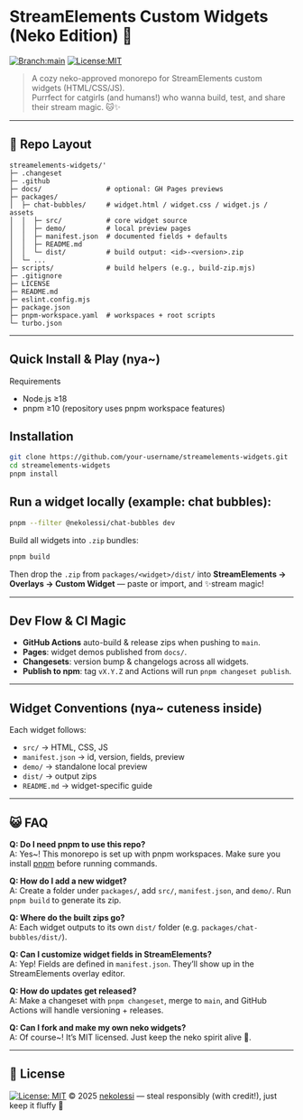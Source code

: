 # StreamElements Custom Widgets (Neko Edition) 🐾

[![Branch:main](https://img.shields.io/badge/branch-main-blue.svg)](../../tree/main)  [![License:MIT](https://img.shields.io/badge/License-MIT-green.svg)](LICENSE)

> A cozy neko-approved monorepo for StreamElements custom widgets
> (HTML/CSS/JS).\
> Purrfect for catgirls (and humans!) who wanna build, test, and share
> their stream magic. 🐱✨

------------------------------------------------------------------------

## 🐾 Repo Layout

    streamelements-widgets/'
    ├─ .changeset
    ├─ .github
    ├─ docs/                # optional: GH Pages previews
    ├─ packages/
    │  ├─ chat-bubbles/     # widget.html / widget.css / widget.js / assets
    │  │  ├─ src/           # core widget source
    │  │  ├─ demo/          # local preview pages
    │  │  ├─ manifest.json  # documented fields + defaults
    │  │  ├─ README.md
    │  │  └─ dist/          # build output: <id>-<version>.zip
    │  └─ ...
    ├─ scripts/             # build helpers (e.g., build-zip.mjs)
    ├─ .gitignore
    ├─ LICENSE
    ├─ README.md
    ├─ eslint.config.mjs
    ├─ package.json
    ├─ pnpm-workspace.yaml  # workspaces + root scripts
    └─ turbo.json

------------------------------------------------------------------------

##  Quick Install & Play (nya~)

Requirements

- Node.js ≥18
- pnpm ≥10 (repository uses pnpm workspace features)

##  Installation

```bash
git clone https://github.com/your-username/streamelements-widgets.git
cd streamelements-widgets
pnpm install
```
##  Run a widget locally (example: chat bubbles):

```bash
pnpm --filter @nekolessi/chat-bubbles dev
```

Build all widgets into `.zip` bundles:

```bash
pnpm build
```

Then drop the `.zip` from `packages/<widget>/dist/` into **StreamElements → Overlays → Custom Widget** — paste or import, and ✨stream magic!

------------------------------------------------------------------------

##  Dev Flow & CI Magic

- **GitHub Actions** auto-build & release zips when pushing to `main`.  
- **Pages**: widget demos published from `docs/`.  
- **Changesets**: version bump & changelogs across all widgets.  
- **Publish to npm**: tag `vX.Y.Z` and Actions will run `pnpm changeset publish`.

------------------------------------------------------------------------

##  Widget Conventions (nya~ cuteness inside)

Each widget follows:

- `src/` → HTML, CSS, JS  
- `manifest.json` → id, version, fields, preview  
- `demo/` → standalone local preview  
- `dist/` → output zips  
- `README.md` → widget-specific guide  

------------------------------------------------------------------------

## 😺 FAQ

**Q: Do I need pnpm to use this repo?**  
A: Yes~! This monorepo is set up with pnpm workspaces. Make sure you install [pnpm](https://pnpm.io/) before running commands.

**Q: How do I add a new widget?**  
A: Create a folder under `packages/`, add `src/`, `manifest.json`, and `demo/`. Run `pnpm build` to generate its zip.

**Q: Where do the built zips go?**  
A: Each widget outputs to its own `dist/` folder (e.g. `packages/chat-bubbles/dist/`).

**Q: Can I customize widget fields in StreamElements?**  
A: Yep! Fields are defined in `manifest.json`. They’ll show up in the StreamElements overlay editor.

**Q: How do updates get released?**  
A: Make a changeset with `pnpm changeset`, merge to `main`, and GitHub Actions will handle versioning + releases.

**Q: Can I fork and make my own neko widgets?**  
A: Of course~! It’s MIT licensed. Just keep the neko spirit alive 🐾.

------------------------------------------------------------------------

## 💖 License

[![License: MIT](https://img.shields.io/badge/License-MIT-yellow.svg)](LICENSE) © 2025 [nekolessi](https://github.com/nekolessi) — steal responsibly (with credit!), just keep it fluffy 🐾
